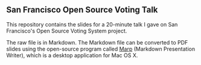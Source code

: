 ## San Francisco Open Source Voting Talk

This repository contains the slides for a 20-minute talk I gave on San
Francisco's Open Source Voting System project.

The raw file is in Markdown.  The Markdown file can be converted to PDF
slides using the open-source program called
[Marp](https://yhatt.github.io/marp/) (Markdown Presentation Writer),
which is a desktop application for Mac OS X.
